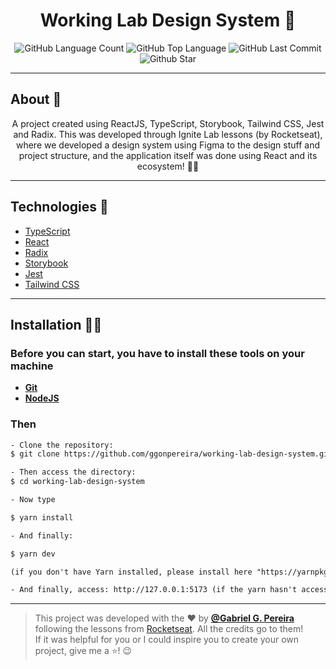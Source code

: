 <h4 align="center">
 <h1 align="center">Working Lab Design System 🤗</h1>
</h4>
<p align="center">
  <img alt="GitHub Language Count" src="https://img.shields.io/github/languages/count/ggonpereira/working-lab-design-system" />
  <img alt="GitHub Top Language" src="https://img.shields.io/github/languages/top/ggonpereira/working-lab-design-system" />
  <img alt="GitHub Last Commit" src="https://img.shields.io/github/last-commit/ggonpereira/working-lab-design-system" />
  <img alt="Github Star" src="https://img.shields.io/github/stars/ggonpereira/brita-stablecoin?style=social" />
</p>

---

<h2>About 📝</h2>

<p align="center">A project created using ReactJS, TypeScript, Storybook, Tailwind CSS, Jest and Radix. This was developed through Ignite Lab lessons (by Rocketseat), where we developed a design system using Figma to the design stuff and project structure, and the application itself was done using React and its ecosystem! 👊🏼</p>

---

<h2>Technologies 🚀</h2>

- [TypeScript](https://www.typescriptlang.org/)
- [React](https://pt-br.reactjs.org/)
- [Radix](https://www.radix-ui.com/)
- [Storybook](https://storybook.js.org/)
- [Jest](https://jestjs.io/)
- [Tailwind CSS](https://tailwindcss.com/)

---

<h2>Installation 👨‍💻</h2>

### Before you can start, you have to install these tools on your machine

- <b>[Git](https://git-scm.com)</b>
- <b>[NodeJS](https://nodejs.org/)</b>

### Then

```txt
- Clone the repository:
$ git clone https://github.com/ggonpereira/working-lab-design-system.git

- Then access the directory:
$ cd working-lab-design-system

- Now type

$ yarn install

- And finally:

$ yarn dev

(if you don't have Yarn installed, please install here "https://yarnpkg.com/")

- And finally, access: http://127.0.0.1:5173 (if the yarn hasn't accessed to you)
```

---

> This project was developed with the ❤️ by **[@Gabriel G. Pereira](https://www.linkedin.com/in/gabriel-gonçalves-pereira/)** following the lessons from [Rocketseat](https://rocketseat.com.br/). All the credits go to them!<br />
> If it was helpful for you or I could inspire you to create your own project, give me a ⭐! 😉
